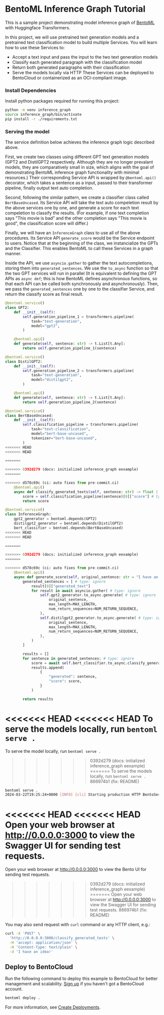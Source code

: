 # BentoML Inference Graph Tutorial

This is a sample project demonstrating model inference graph of [BentoML](https://github.com/bentoml)
with Huggingface Transformers.

In this project, we will use pretrained text generation models and a pretrained text classification model to build multiple Services. You will learn how to use these Services to:
- Accept a text input and pass the input to the two text generation models
- Classify each generated paragraph with the classification model
- Return both generated paragraphs with their classification
- Serve the models locally via HTTP
These Services can be deployed to BentoCloud or containerized as an OCI-compliant image.

### Install Dependencies

Install python packages required for running this project:
```bash
python -m venv inference_graph
source inference_graph/bin/activate
pip install -r ./requirements.txt
```

### Serving the model

The service definition below achieves the inference graph logic described above.

First, we create two classes using different GPT text generation models (GPT2 and DistilGPT2 respectively. Although
they are no longer prevalant models, they are comparatively small in size, which aligns with the goal of demonstrating
BentoML inference graph functionality with minimal resources.) Their corresponding Service API is wrapped by `@bentoml.api()` decorator, which takes a sentence as a input, passed to their transformer pipeline, finally output text auto completion.

Second, following the similar pattern, we create a classifier class called `BertBaseUncased`. Its Service API will take the text auto compeletion result by the above services one by one, and generate a score for each text compeletion to classify
the results. (For example, if one text completion says "This movie is bad" and the other completion says "This movie is good", the classification score will differ.)

Finally, we will have an `InferenceGraph` class to use all of the above procedures. Its Service API `generate_score` would be the Service endpoint to users. Notice that at the beginning of the class, we instancialize the GPTs and the Classifier. This enables BentoML to call these Services in a graph manner.

Inside the API, we use `asyncio.gather` to gather the text autocompletions, storing them into `generated_sentences`. We use the `to_async` function so that the two GPT services will run in parallel (It is equivalent to defining the GPT APIs as `async def`; this is how BentoML defines asynchronous functions, so that each API can be called both synchronously and asynchronously). Then, we pass the `generated_sentences` one by one to the classifier Service, and return the classify score as final result.

```python
@bentoml.service()
class GPT2:
    def __init__(self):
        self.generation_pipeline_1 = transformers.pipeline(
            task="text-generation",
            model="gpt2",
        )

    @bentoml.api()
    def generate(self, sentence: str) -> t.List[t.Any]:
        return self.generation_pipeline_1(sentence)

@bentoml.service()
class DistilGPT2:
    def __init__(self):
        self.generation_pipeline_2 = transformers.pipeline(
            task="text-generation",
            model="distilgpt2",
        )

    @bentoml.api()
    def generate(self, sentence: str) -> t.List[t.Any]:
        return self.generation_pipeline_2(sentence)

@bentoml.service()
class BertBaseUncased:
    def __init__(self):
        self.classification_pipeline = transformers.pipeline(
            task="text-classification",
            model="bert-base-uncased",
            tokenizer="bert-base-uncased",
        )
<<<<<<< HEAD
<<<<<<< HEAD

=======

>>>>>>> 0392d279 (docs: initialized inference_graph eexample)
=======

>>>>>>> d578c69c (ci: auto fixes from pre-commit.ci)
    @bentoml.api()
    async def classify_generated_texts(self, sentence: str) -> float | str:
        score = self.classification_pipeline(sentence)[0]["score"] # type: ignore
        return score

@bentoml.service()
class InferenceGraph:
    gpt2_generator = bentoml.depends(GPT2)
    distilgpt2_generator = bentoml.depends(DistilGPT2)
    bert_classifier = bentoml.depends(BertBaseUncased)
<<<<<<< HEAD
<<<<<<< HEAD

=======

>>>>>>> 0392d279 (docs: initialized inference_graph eexample)
=======

>>>>>>> d578c69c (ci: auto fixes from pre-commit.ci)
    @bentoml.api()
    async def generate_score(self, original_sentence: str = "I have an idea!") -> t.List[t.Dict[str, t.Any]]:
        generated_sentences = [ # type: ignore
            result[0]["generated_text"]
            for result in await asyncio.gather( # type: ignore
                self.gpt2_generator.to_async.generate( # type: ignore
                    original_sentence,
                    max_length=MAX_LENGTH,
                    num_return_sequences=NUM_RETURN_SEQUENCE,
                ),
                self.distilgpt2_generator.to_async.generate( # type: ignore
                    original_sentence,
                    max_length=MAX_LENGTH,
                    num_return_sequences=NUM_RETURN_SEQUENCE,
                ),
            )
        ]

        results = []
        for sentence in generated_sentences: # type: ignore
            score = await self.bert_classifier.to_async.classify_generated_texts(sentence) # type: ignore
            results.append(
                {
                    "generated": sentence,
                    "score": score,
                }
            )

        return results
```

<<<<<<< HEAD
<<<<<<< HEAD
To serve the models locally, run `bentoml serve .`
=======
To serve the model locally, run `bentoml serve .`
>>>>>>> 0392d279 (docs: initialized inference_graph eexample)
=======
To serve the models locally, run `bentoml serve .`
>>>>>>> 866974b1 (fix: README)

```bash
bentoml serve .
2024-03-22T19:25:24+0000 [INFO] [cli] Starting production HTTP BentoServer from "service:InferenceGraph" listening on http://localhost:3000 (Press CTRL+C to quit)
```

<<<<<<< HEAD
<<<<<<< HEAD
Open your web browser at http://0.0.0.0:3000 to view the Swagger UI for sending test requests.
=======
Open your web browser at http://0.0.0.0:3000 to view the Bento UI for sending test requests.
>>>>>>> 0392d279 (docs: initialized inference_graph eexample)
=======
Open your web browser at http://0.0.0.0:3000 to view the Swagger UI for sending test requests.
>>>>>>> 866974b1 (fix: README)

You may also send request with `curl` command or any HTTP client, e.g.:

```bash
curl -X 'POST' \
  'http://0.0.0.0:3000/classify_generated_texts' \
  -H 'accept: application/json' \
  -H 'Content-Type: text/plain' \
  -d 'I have an idea!'
```

## Deploy to BentoCloud
Run the following command to deploy this example to BentoCloud for better management and scalability. [Sign up](https://www.bentoml.com/) if you haven't got a BentoCloud account.
```bash
bentoml deploy .
```
For more information, see [Create Deployments](https://docs.bentoml.com/en/latest/bentocloud/how-tos/create-deployments.html).
